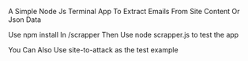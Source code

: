 A Simple Node Js Terminal App To Extract Emails From Site Content Or Json Data

Use npm install In /scrapper
Then Use node scrapper.js to test the app

You Can Also Use site-to-attack as the test example
